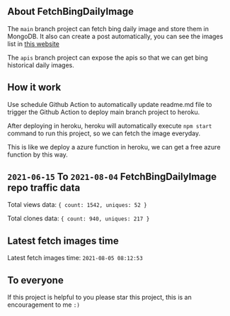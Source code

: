 ## About FetchBingDailyImage

The `main` branch project can fetch bing daily image and store them in MongoDB.
It also can create a post automatically, you can see the images list in [this website](https://oursalbum.netlify.app)

The `apis` branch project can expose the apis so that we can get bing historical daily images.

## How it work

Use schedule Github Action to automatically update readme.md file to trigger the Github Action to deploy main branch project to heroku.

After deploying in heroku, heroku will automatically execute `npm start` command to run this project, so we can fetch the image everyday.

This is like we deploy a azure function in heroku, we can get a free azure function by this way.

## `2021-06-15` To `2021-08-04` FetchBingDailyImage repo traffic data

Total views data: `{ count: 1542, uniques: 52 }`

Total clones data: `{ count: 940, uniques: 217 }`

## Latest fetch images time

Latest fetch images time: `2021-08-05 08:12:53`

## To everyone

If this project is helpful to you please star this project, this is an encouragement to me `:)`



